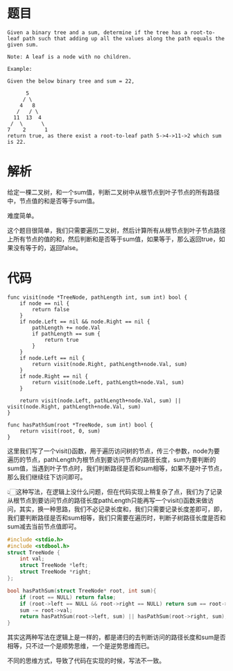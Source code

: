 # 题目
```
Given a binary tree and a sum, determine if the tree has a root-to-leaf path such that adding up all the values along the path equals the given sum.

Note: A leaf is a node with no children.

Example:

Given the below binary tree and sum = 22,

      5
     / \
    4   8
   /   / \
  11  13  4
 /  \      \
7    2      1
return true, as there exist a root-to-leaf path 5->4->11->2 which sum is 22.
```

# 解析
给定一棵二叉树，和一个sum值，判断二叉树中从根节点到叶子节点的所有路径中，节点值的和是否等于sum值。

难度简单。

这个题目很简单，我们只需要遍历二叉树，然后计算所有从根节点到叶子节点路径上所有节点的值的和，然后判断和是否等于sum值，如果等于，那么返回true，如果没有等于的，返回false。

# 代码
```golang
func visit(node *TreeNode, pathLength int, sum int) bool {
	if node == nil {
		return false
	}
	if node.Left == nil && node.Right == nil {
		pathLength += node.Val
		if pathLength == sum {
			return true
		}
	}
	if node.Left == nil {
		return visit(node.Right, pathLength+node.Val, sum)
	}
	if node.Right == nil {
		return visit(node.Left, pathLength+node.Val, sum)
	}

	return visit(node.Left, pathLength+node.Val, sum) || visit(node.Right, pathLength+node.Val, sum)
}

func hasPathSum(root *TreeNode, sum int) bool {
	return visit(root, 0, sum)
}
```

这里我们写了一个visit()函数，用于遍历访问树的节点，传三个参数，node为要遍历的节点，pathLength为根节点到要访问节点的路径长度，sum为要判断的sum值，当遇到叶子节点时，我们判断路径是否和sum相等，如果不是叶子节点，那么我们继续往下访问即可。

👆🏻这种写法，在逻辑上没什么问题，但在代码实现上稍复杂了点，我们为了记录从根节点到要访问节点的路径长度pathLength只能再写一个visit()函数来做访问，其实，换一种思路，我们不必记录长度和，我们只需要记录长度差即可，即，我们要判断路径是否和sum相等，我们只需要在遍历时，判断子树路径长度是否和sum减去当前节点值即可。

```cpp
#include <stdio.h>
#include <stdbool.h>
struct TreeNode {
    int val;
    struct TreeNode *left;
    struct TreeNode *right;
};

bool hasPathSum(struct TreeNode* root, int sum){
    if (root == NULL) return false;
    if (root->left == NULL && root->right == NULL) return sum == root->val;
    sum -= root->val;
    return hasPathSum(root->left, sum) || hasPathSum(root->right, sum);
}
```

其实这两种写法在逻辑上是一样的，都是递归的去判断访问的路径长度和sum是否相等，只不过一个是顺势思维，一个是逆势思维而已。

不同的思维方式，导致了代码在实现的时候，写法不一致。